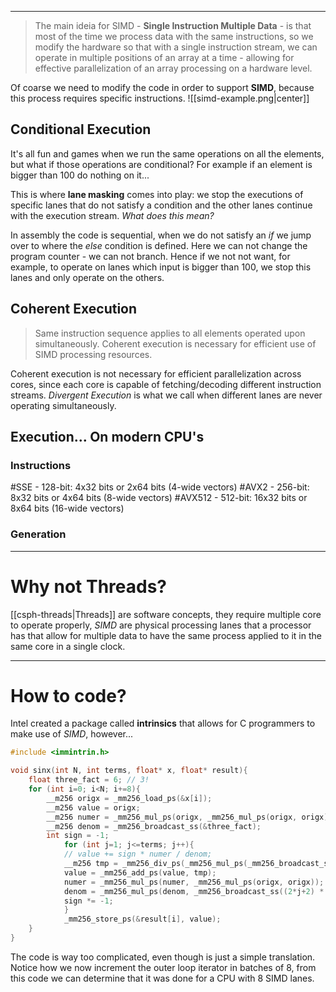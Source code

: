 ***
> The main ideia for SIMD - **Single Instruction Multiple Data** - is that most of the time we process data with the same instructions, so we modify the hardware so that with a single instruction stream, we can operate in multiple positions of an array at a time - allowing for effective parallelization of an array processing on a hardware level.

Of coarse we need to modify the code in order to support **SIMD**, because this process requires specific instructions.
![[simd-example.png|center]]
## Conditional Execution

It's all fun and games when we run the same operations on all the elements, but what if those operations are conditional? For example if an element is bigger than 100 do nothing on it...

This is where **lane masking** comes into play: we stop the executions of specific lanes that do not satisfy a condition and the other lanes continue with the execution stream.
*What does this mean?*

In assembly the code is sequential, when we do not satisfy an *if* we jump over to where the *else* condition is defined. Here we can not change the program counter - we can not branch. Hence if we not not want, for example, to operate on lanes which input is bigger than 100, we stop this lanes and only operate on the others.

## Coherent Execution

> Same instruction sequence applies to all elements operated upon simultaneously. Coherent execution is necessary for efficient use of SIMD processing resources.

Coherent execution is not necessary for efficient parallelization across cores, since each core is capable of fetching/decoding different instruction streams.
*Divergent Execution* is what we call when different lanes are never operating simultaneously.

## Execution... On modern CPU's
### Instructions
#SSE - 128-bit: 4x32 bits or 2x64 bits (4-wide vectors)
#AVX2 - 256-bit: 8x32 bits or 4x64 bits (8-wide vectors)
#AVX512 - 512-bit: 16x32 bits or 8x64 bits (16-wide vectors)
### Generation


***
# Why not Threads?

[[csph-threads|Threads]] are software concepts, they require multiple core to operate properly, *SIMD* are physical processing lanes that a processor has that allow for multiple data to have the same process applied to it in the same core in a single clock.
***
# How to code?

Intel created a package called **intrinsics** that allows for C programmers to make use of *SIMD*, however...
```C
#include <immintrin.h>

void sinx(int N, int terms, float* x, float* result){
	float three_fact = 6; // 3!
	for (int i=0; i<N; i+=8){
		__m256 origx = _mm256_load_ps(&x[i]);
		__m256 value = origx;
		__m256 numer = _mm256_mul_ps(origx, _mm256_mul_ps(origx, origx));
		__m256 denom = _mm256_broadcast_ss(&three_fact);
		int sign = -1;
			for (int j=1; j<=terms; j++){
			// value += sign * numer / denom;
			__m256 tmp = _mm256_div_ps(_mm256_mul_ps(_mm256_broadcast_ss(sign),numer),denom);
			value = _mm256_add_ps(value, tmp);
			numer = _mm256_mul_ps(numer, _mm256_mul_ps(origx, origx));
			denom = _mm256_mul_ps(denom, _mm256_broadcast_ss((2*j+2) * (2*j+3)));
			sign *= -1;
			}
			_mm256_store_ps(&result[i], value);
	}
}
```
The code is way too complicated, even though is just a simple translation.
Notice how we now increment the outer loop iterator in batches of 8, from this code we can determine that it was done for a CPU with 8 SIMD lanes.